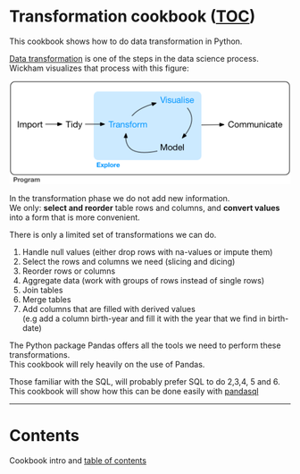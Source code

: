 # Transformation cookbook ([TOC](./cookbook/000_data_transformation_intro.ipynb))

This cookbook shows how to do data transformation in Python.

[Data transformation](http://r4ds.had.co.nz/transform.html) is one of the steps in the data science process.  Wickham visualizes that process with this figure:

![data-science-explore.png](./cookbook/art/data-science-explore.png)

In the transformation phase we do not add new information.   
We only: **select and reorder** table rows and columns, and **convert values** into a form that is more convenient. 

There is only a limited set of transformations we can do.
1. Handle null values (either drop rows with na-values or impute them)
2. Select the rows and columns we need (slicing and dicing)
3. Reorder rows or columns
4. Aggregate data (work with groups of rows instead of single rows)
5. Join tables
6. Merge tables
7. Add columns that are filled with derived values  
(e.g add a column birth-year and fill it with the year that we find in birth-date)

The Python package Pandas offers all the tools we need to perform these transformations.  
This cookbook will rely heavily on the use of Pandas. 

Those familiar with the SQL, will probably prefer SQL to do 2,3,4, 5 and 6.  
This cookbook will show how this can be done easily with [pandasql](http://blog.yhat.com/posts/pandasql-intro.html) 

----------

# Contents

Cookbook intro and [table of contents](./cookbook/000_data_transformation_intro.ipynb)
